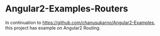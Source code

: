 # Angular2-Examples-Routers
In continuation to https://github.com/chanusukarno/Angular2-Examples, this project has example on Angular2 Routing. 
